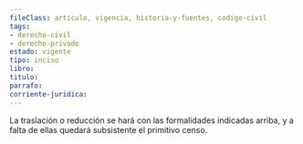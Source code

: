 ```yaml
---
fileClass: articulo, vigencia, historia-y-fuentes, codigo-civil
tags:
- derecho-civil
- derecho-privado
estado: vigente
tipo: inciso
libro:
titulo:
parrafo:
corriente-juridica:
---
```

La traslación o reducción se hará con las formalidades indicadas arriba, y a falta de ellas quedará subsistente el primitivo censo.